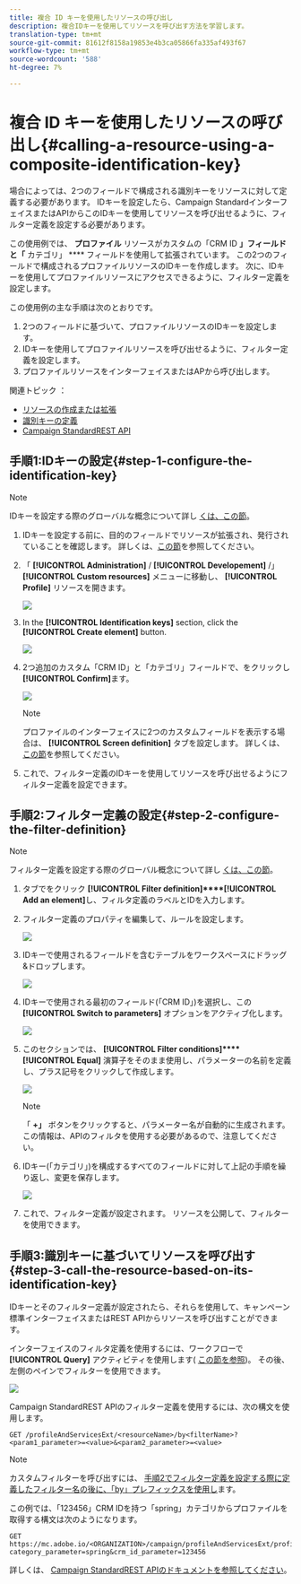 ```yaml
---
title: 複合 ID キーを使用したリソースの呼び出し
description: 複合IDキーを使用してリソースを呼び出す方法を学習します。
translation-type: tm+mt
source-git-commit: 81612f8158a19853e4b3ca05866fa335af493f67
workflow-type: tm+mt
source-wordcount: '588'
ht-degree: 7%

---
```



# 複合 ID キーを使用したリソースの呼び出し{#calling-a-resource-using-a-composite-identification-key}

場合によっては、2つのフィールドで構成される識別キーをリソースに対して定義する必要があります。 IDキーを設定したら、Campaign StandardインターフェイスまたはAPIからこのIDキーを使用してリソースを呼び出せるように、フィルター定義を設定する必要があります。

この使用例では、 **プロファイル** リソースがカスタムの「CRM ID **」フィールドと「** カテゴリ」 **** フィールドを使用して拡張されています。 この2つのフィールドで構成されるプロファイルリソースのIDキーを作成します。 次に、IDキーを使用してプロファイルリソースにアクセスできるように、フィルター定義を設定します。

この使用例の主な手順は次のとおりです。

1. 2つのフィールドに基づいて、プロファイルリソースのIDキーを設定します。
1. IDキーを使用してプロファイルリソースを呼び出せるように、フィルター定義を設定します。
1. プロファイルリソースをインターフェイスまたはAPから呼び出します。

関連トピック ： 

* [リソースの作成または拡張](../../developing/using/creating-or-extending-the-resource.md)
* [識別キーの定義](../../developing/using/configuring-the-resource-s-data-structure.md#defining-identification-keys)
* [Campaign StandardREST API](../../api/using/get-started-apis.md)

## 手順1:IDキーの設定{#step-1-configure-the-identification-key}

>[!NOTE]
> IDキーを設定する際のグローバルな概念について詳し [くは、この節](../../developing/using/configuring-the-resource-s-data-structure.md#defining-identification-keys)。

1. IDキーを設定する前に、目的のフィールドでリソースが拡張され、発行されていることを確認します。 詳しくは、[この節](../../developing/using/creating-or-extending-the-resource.md)を参照してください。

1. 「 **[!UICONTROL Administration]** / **[!UICONTROL Developement]** /」 **[!UICONTROL Custom resources]** メニューに移動し、 **[!UICONTROL Profile]** リソースを開きます。

   ![](assets/uc_idkey1.png)

1. In the **[!UICONTROL Identification keys]** section, click the **[!UICONTROL Create element]** button.

   ![](assets/uc_idkey2.png)

1. 2つ追加のカスタム「CRM ID」と「カテゴリ」フィールドで、をクリックし **[!UICONTROL Confirm]**&#x200B;ます。

   ![](assets/uc_idkey3.png)

   >[!NOTE]
   > プロファイルのインターフェイスに2つのカスタムフィールドを表示する場合は、 **[!UICONTROL Screen definition]** タブを設定します。 詳しくは、[この節](../../developing/using/configuring-the-screen-definition.md)を参照してください。

1. これで、フィルター定義のIDキーを使用してリソースを呼び出せるようにフィルター定義を設定できます。

## 手順2:フィルター定義の設定{#step-2-configure-the-filter-definition}

>[!NOTE]
> フィルター定義を設定する際のグローバル概念について詳し [くは、この節](../../developing/using/configuring-filter-definition.md)。

1. タブでをクリック **[!UICONTROL Filter definition]****[!UICONTROL Add an element]**&#x200B;し、フィルタ定義のラベルとIDを入力します。

1. フィルター定義のプロパティを編集して、ルールを設定します。

   ![](assets/uc_idkey4.png)

1. IDキーで使用されるフィールドを含むテーブルをワークスペースにドラッグ&amp;ドロップします。

   ![](assets/uc_idkey5.png)

1. IDキーで使用される最初のフィールド(「CRM ID」)を選択し、この **[!UICONTROL Switch to parameters]** オプションをアクティブ化します。

   ![](assets/uc_idkey6.png)

1. このセクションでは、 **[!UICONTROL Filter conditions]****[!UICONTROL Equal]** 演算子をそのまま使用し、パラメーターの名前を定義し、プラス記号をクリックして作成します。

   ![](assets/uc_idkey7.png)

   >[!NOTE]
   > 「 **+」** ボタンをクリックすると、パラメーター名が自動的に生成されます。 この情報は、APIのフィルタを使用する必要があるので、注意してください。

1. IDキー(「カテゴリ」)を構成するすべてのフィールドに対して上記の手順を繰り返し、変更を保存します。

   ![](assets/uc_idkey8.png)

1. これで、フィルター定義が設定されます。 リソースを公開して、フィルターを使用できます。

## 手順3:識別キーに基づいてリソースを呼び出す{#step-3-call-the-resource-based-on-its-identification-key}

IDキーとそのフィルター定義が設定されたら、それらを使用して、キャンペーン標準インターフェイスまたはREST APIからリソースを呼び出すことができます。

インターフェイスのフィルタ定義を使用するには、ワークフローで **[!UICONTROL Query]** アクティビティを使用します( [この節を参照](../../automating/using/query.md))。 その後、左側のペインでフィルターを使用できます。

![](assets/uc_idkey9.png)

Campaign StandardREST APIのフィルター定義を使用するには、次の構文を使用します。

```
GET /profileAndServicesExt/<resourceName>/by<filterName>?<param1_parameter>=<value>&<param2_parameter>=<value>
```

>[!NOTE]
>カスタムフィルターを呼び出すには、 [手順2でフィルター定義を設定する際に定義したフィルター名の後に、「by」プレフィックスを使用し](../../developing/using/uc-calling-resource-id-key.md#step-2-configure-the-filter-definition)ます。

この例では、「123456」CRM IDを持つ「spring」カテゴリからプロファイルを取得する構文は次のようになります。

```
GET https://mc.adobe.io/<ORGANIZATION>/campaign/profileAndServicesExt/profile/byidentification_key?category_parameter=spring&crm_id_parameter=123456
```

詳しくは、 [Campaign StandardREST APIのドキュメントを参照してください](../../api/using/filtering.md)。